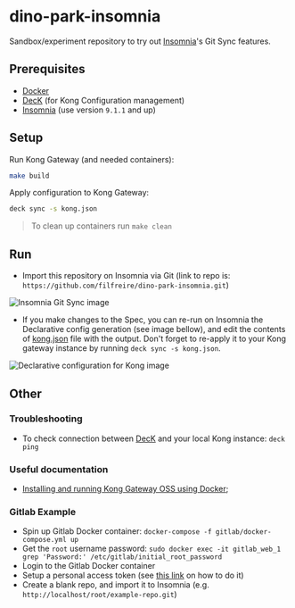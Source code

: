 # dino-park-insomnia

Sandbox/experiment repository to try out [Insomnia](https://insomnia.rest)'s Git Sync features.

## Prerequisites

- [Docker](https://docs.docker.com/engine/install/)
- [DecK](https://github.com/Kong/deck) (for Kong Configuration management)
- [Insomnia](https://github.com/Kong/insomnia/releases) (use version `9.1.1` and up)

## Setup

Run Kong Gateway (and needed containers):

```bash
make build
```

Apply configuration to Kong Gateway:

```bash
deck sync -s kong.json
```

> To clean up containers run `make clean`

## Run

- Import this repository on Insomnia via Git (link to repo is: `https://github.com/filfreire/dino-park-insomnia.git`)

![Insomnia Git Sync image](imgs/git.png)

- If you make changes to the Spec, you can re-run on Insomnia the Declarative config generation (see image bellow), and edit the contents of [kong.json](kong.json) file with the output. Don't forget to re-apply it to your Kong gateway instance by running `deck sync -s kong.json`.

![Declarative configuration for Kong image](imgs/declarative.png)

## Other

### Troubleshooting

- To check connection between [DecK](https://github.com/Kong/deck) and your local Kong instance: `deck ping`

### Useful documentation

- [Installing and running Kong Gateway OSS using Docker](https://docs.konghq.com/gateway/latest/install-and-run/docker/);

### Gitlab Example

- Spin up Gitlab Docker container: `docker-compose -f gitlab/docker-compose.yml up`
- Get the `root` username password: `sudo docker exec -it gitlab_web_1 grep 'Password:' /etc/gitlab/initial_root_password`
- Login to the Gitlab Docker container
- Setup a personal access token (see [this link](https://docs.gitlab.com/ee/user/profile/personal_access_tokens.html) on how to do it)
- Create a blank repo, and import it to Insomnia (e.g. `http://localhost/root/example-repo.git`)
